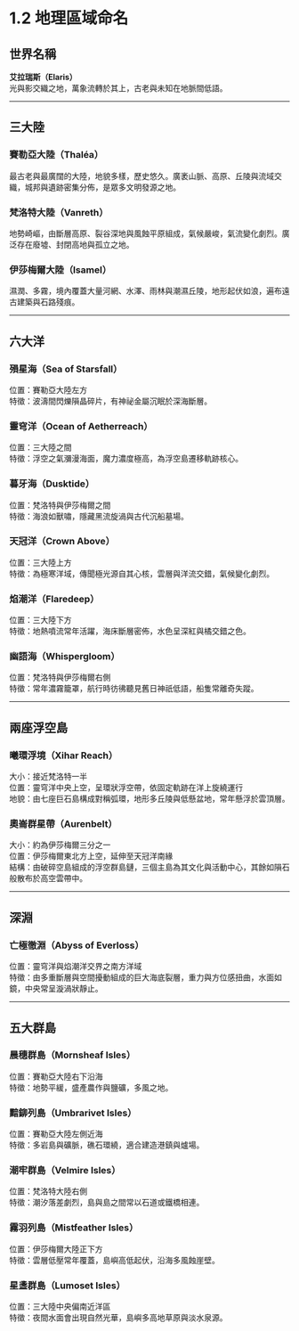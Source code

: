 
# 1.2 地理區域命名

## 世界名稱  
**艾拉瑞斯（Elaris）**  
光與影交織之地，萬象流轉於其上，古老與未知在地脈間低語。

---

## 三大陸

### 賽勒亞大陸（Thaléa）  
最古老與最廣闊的大陸，地貌多樣，歷史悠久。廣袤山脈、高原、丘陵與流域交織，城邦與遺跡密集分佈，是眾多文明發源之地。

### 梵洛特大陸（Vanreth）  
地勢崎嶇，由斷層高原、裂谷深地與風蝕平原組成，氣候嚴峻，氣流變化劇烈。廣泛存在廢墟、封閉高地與孤立之地。

### 伊莎梅爾大陸（Isamel）  
濕潤、多霧，境內覆蓋大量河網、水澤、雨林與潮濕丘陵，地形起伏如浪，遍布遠古建築與石路殘痕。

---

## 六大洋

### 殞星海（Sea of Starsfall）  
位置：賽勒亞大陸左方  
特徵：波濤間閃爍隕晶碎片，有神祕金屬沉眠於深海斷層。

### 靈穹洋（Ocean of Aetherreach）  
位置：三大陸之間  
特徵：浮空之氣瀰漫海面，魔力濃度極高，為浮空島遷移軌跡核心。

### 暮牙海（Dusktide）  
位置：梵洛特與伊莎梅爾之間  
特徵：海浪如獸嘯，隱藏黑流旋渦與古代沉船墓場。

### 天冠洋（Crown Above）  
位置：三大陸上方  
特徵：為極寒洋域，傳聞極光源自其心核，雲層與洋流交錯，氣候變化劇烈。

### 焰潮洋（Flaredeep）  
位置：三大陸下方  
特徵：地熱噴流常年活躍，海床斷層密佈，水色呈深紅與橘交錯之色。

### 幽語海（Whispergloom）  
位置：梵洛特與伊莎梅爾右側  
特徵：常年濃霧籠罩，航行時彷彿聽見舊日神祇低語，船隻常離奇失蹤。

---

## 兩座浮空島

### 曦環浮境（Xihar Reach）  
大小：接近梵洛特一半  
位置：靈穹洋中央上空，呈環狀浮空帶，依固定軌跡在洋上旋繞運行  
地貌：由七座巨石島構成對稱弧環，地形多丘陵與低懸盆地，常年懸浮於雲頂層。

### 奧崙群星帶（Aurenbelt）  
大小：約為伊莎梅爾三分之一  
位置：伊莎梅爾東北方上空，延伸至天冠洋南緣  
結構：由破碎空島組成的浮空群島鏈，三個主島為其文化與活動中心，其餘如隕石般散布於高空雲帶中。

---

## 深淵

### 亡極徹淵（Abyss of Everloss）  
位置：靈穹洋與焰潮洋交界之南方洋域  
特徵：由多重斷層與空間擾動組成的巨大海底裂層，重力與方位感扭曲，水面如鏡，中央常呈漩渦狀靜止。

---

## 五大群島

### 晨穗群島（Mornsheaf Isles）  
位置：賽勒亞大陸右下沿海  
特徵：地勢平緩，盛產農作與鹽礦，多風之地。

### 黯鉚列島（Umbrarivet Isles）  
位置：賽勒亞大陸左側近海  
特徵：多岩島與礦脈，礁石環繞，適合建造港鎮與爐場。

### 潮牢群島（Velmire Isles）  
位置：梵洛特大陸右側  
特徵：潮汐落差劇烈，島與島之間常以石道或鐵橋相連。

### 霧羽列島（Mistfeather Isles）  
位置：伊莎梅爾大陸正下方  
特徵：雲層低壓常年覆蓋，島嶼高低起伏，沿海多風蝕崖壁。

### 星盞群島（Lumoset Isles）  
位置：三大陸中央偏南近洋區  
特徵：夜間水面會出現自然光華，島嶼多高地草原與淡水泉源。
